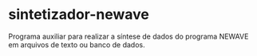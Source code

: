 # sintetizador-newave
Programa auxiliar para realizar a síntese de dados do programa NEWAVE em arquivos de texto ou banco de dados.
